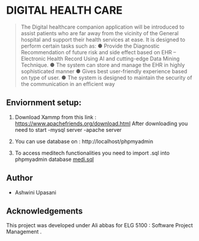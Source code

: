 
# DIGITAL HEALTH CARE 

>The Digital healthcare companion application will be introduced to assist patients who are far away from the vicinity of the General hospital and support their health services at ease.
It is designed to perform certain tasks such as:
● Provide the Diagnostic Recommendation of future risk and side effect based on EHR – Electronic Health Record Using AI and cutting-edge Data Mining Technique.
● The system can store and manage the EHR in highly sophisticated manner
● Gives best user-friendly experience based on type of user.
● The system is designed to maintain the security of the communication in an efficient way

## Enviornment setup:

1. Download Xammp from this link :  https://www.apachefriends.org/download.html
After downloading you need to start 
-mysql server 
-apache server 

2. You can use database on : http://localhost/phpmyadmin

3. To access meditech functionalities you need to import .sql into phpmyadmin database [medi.sql](https://github.com/ashwini1025/MediTech/blob/master/meditech.sql)


## Author
* Ashwini Upasani 


## Acknowledgements 
This project was developed under Ali abbas for ELG 5100 : Software Project Management . 
